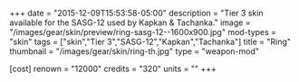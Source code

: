 +++
date = "2015-12-09T15:53:58-05:00"
description = "Tier 3 skin available for the SASG-12 used by Kapkan & Tachanka."
image = "/images/gear/skin/preview/ring-sasg-12--1600x900.jpg"
mod-types = "skin"
tags = ["skin","Tier 3","SASG-12","Kapkan","Tachanka"]
title = "Ring"
thumbnail = "/images/gear/skin/ring-th.jpg"
type = "weapon-mod"

[cost]
  renown = "12000"
  credits = "320"
  units = ""
+++
